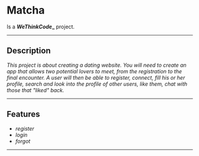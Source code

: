 # Matcha
Is a **_WeThinkCode__** project.

<hr />

<h2> Description </h2>
<p>
  <em>
    This project is about creating a dating website.
    You will need to create an app that allows two potential lovers to meet, from the registration to the final encounter.
    A user will then be able to register, connect, fill his or her profile, search and look into the profile of other users, like them, chat with those that "liked" back.
  </em>
</p>

<hr />

<h2> Features </h2>
<p>
  <ul>
    <li><em>register</em></li>
    <li><em>login</em></li>
    <li><em>forgot</em></li>
  </ul>
</p>
<hr />
